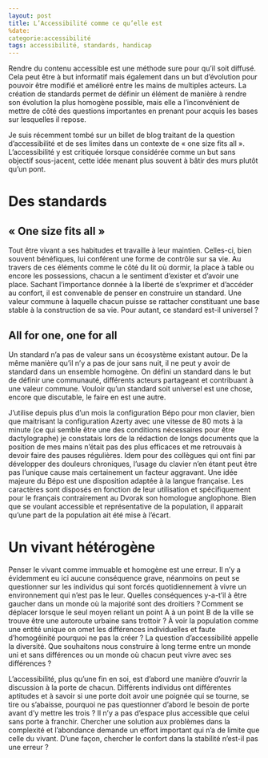 ```yaml
---
layout: post
title: L’Accessibilité comme ce qu’elle est
%date:
categorie:accessibilité
tags: accessibilité, standards, handicap
---
```


Rendre du contenu accessible est une méthode sure pour qu’il soit diffusé. Cela peut être à but informatif mais également dans un but d’évolution pour pouvoir être modifié et amélioré entre les mains de multiples acteurs. La création de standards permet de définir un élément de manière à rendre son évolution la plus homogène possible, mais elle a l’inconvénient de mettre de côté des questions importantes en prenant pour acquis les bases sur lesquelles il repose.

Je suis récemment tombé sur un billet de blog traitant de la question d’accessibilité et de ses limites dans un contexte de « one size fits all ». L’accessibilité y est critiquée lorsque considérée comme un but sans objectif sous-jacent, cette idée menant plus souvent à bâtir des murs plutôt qu’un pont.

# Des standards
## « One size fits all »
Tout être vivant a ses habitudes et travaille à leur maintien. Celles-ci, bien souvent bénéfiques, lui conférent une forme de contrôle sur sa vie. Au travers de ces éléments comme le côté du lit où dormir, la place à table ou encore les possessions, chacun a le sentiment d’exister et d’avoir une place. Sachant l’importance donnée à la liberté de s’exprimer et d’accéder au confort, il est convenable de penser en construire un standard. Une valeur commune à laquelle chacun puisse se rattacher constituant une base stable à la construction de sa vie. Pour autant, ce standard est-il universel ?

## All for one, one for all
Un standard n’a pas de valeur sans un écosystème existant autour. De la même manière qu’il n’y a pas de jour sans nuit, il ne peut y avoir de standard dans un ensemble homogène. On défini un standard dans le but de définir une communauté, différents acteurs partageant et contribuant à une valeur commune. Vouloir qu’un standard soit universel est une chose, encore que discutable, le faire en est une autre.

J’utilise depuis plus d’un mois la configuration Bépo pour mon clavier, bien que maitrisant la configuration Azerty avec une vitesse de 80 mots à la minute (ce qui semble être une des conditions nécessaires pour être dactylographe) je constatais lors de la rédaction de longs documents que la position de mes mains n’était pas des plus efficaces et me retrouvais à devoir faire des pauses régulières. Idem pour des collègues qui ont fini par développer des douleurs chroniques, l’usage du clavier n’en étant peut être pas l’unique cause mais certainement un facteur aggravant. Une idée majeure du Bépo est une disposition adaptée à la langue française. Les caractères sont disposés en fonction de leur utilisation et spécifiquement pour le français contrairement au Dvorak son homologue anglophone. Bien que se voulant accessible et représentative de la population, il apparait qu’une part de la population ait été mise à l’écart.

# Un vivant hétérogène
Penser le vivant comme immuable et homogène est une erreur. Il n’y a évidemment eu ici aucune conséquence grave, néanmoins on peut se questionner sur les individus qui sont forcés quotidiennement à vivre un environnement qui n’est pas le leur. Quelles conséquences y-a-t’il à être gaucher dans un monde où la majorité sont des droitiers ? Comment se déplacer lorsque le seul moyen reliant un point A à un point B de la ville se trouve être une autoroute urbaine sans trottoir ? À voir la population comme une entité unique on omet les différences individuelles et faute d’homogéinité pourquoi ne pas la créer ? La question d’accessibilité appelle la diversité. Que souhaitons nous construire à long terme entre un monde uni et sans différences ou un monde où chacun peut vivre avec ses différences ?

L’accessibilité, plus qu’une fin en soi, est d’abord une manière d’ouvrir la discussion à la porte de chacun. Différents individus ont différentes aptitudes et à savoir si une porte doit avoir une poignée qui se tourne, se tire ou s’abaisse, pourquoi ne pas questionner d’abord le besoin de porte avant d’y mettre les trois ? Il n’y a pas d’espace plus accessible que celui sans porte à franchir. Chercher une solution aux problèmes dans la complexité et l’abondance demande un effort important qui n’a de limite que celle du vivant. D’une façon, chercher le confort dans la stabilité n’est-il pas une erreur ?
